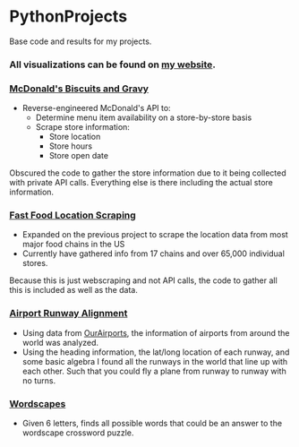 # PythonProjects
Base code and results for my projects.

### All visualizations can be found on [my website](benperry.org).

### [McDonald's Biscuits and Gravy](https://www.benperry.org/mcbiscuit)
- Reverse-engineered McDonald's API to:
    - Determine menu item availability on a store-by-store basis 
    - Scrape store information:
        - Store location
        - Store hours
        - Store open date

Obscured the code to gather the store information due to it being collected with private API calls. Everything else is there including the actual store information.
### [Fast Food Location Scraping](https://www.benperry.org/stores)
- Expanded on the previous project to scrape the location data from most major food chains in the US
 - Currently have gathered info from 17 chains and over 65,000 individual stores.
 
Because this is just webscraping and not API calls, the code to gather all this is included as well as the data.
### [Airport Runway Alignment](https://www.benperry.org/airports)
- Using data from [OurAirports](https://ourairports.com/data/), the information of airports from around the world was analyzed.
- Using the heading information, the lat/long location of each runway, and some basic algebra I found all the runways in the world that line up with each other. Such that you could fly a plane from runway to runway with no turns. 

### [Wordscapes](https://apps.apple.com/us/app/wordscapes/id1207472156)
- Given 6 letters, finds all possible words that could be an answer to the wordscape crossword puzzle.
